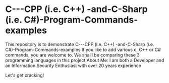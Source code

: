 # C---CPP (i.e. C++) -and-C-Sharp (i.e. C#)-Program-Commands-examples
This repository is to demonstrate C---CPP (i.e. C++) -and-C-Sharp (i.e. C#)-Program-Commands-examples
If you like to add various c, C++ or C# commands, you are welcome to.
We shalll be comparing these 3 programming languages in this project
About Me: I am both a Developer and an Information Security Enthusiast with over 20 years experience

Let's get cracking!



